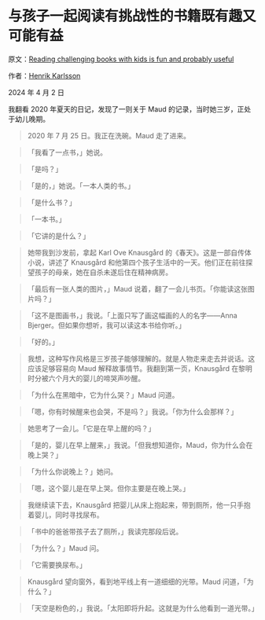 # 与孩子一起阅读有挑战性的书籍既有趣又可能有益

原文：[Reading challenging books with kids is fun and probably useful](https://www.henrikkarlsson.xyz/p/reading-comprehension)

作者：[Henrik Karlsson](https://substack.com/@henrikkarlsson)

2024 年 4 月 2 日

我翻看 2020 年夏天的日记，发现了一则关于 Maud 的记录，当时她三岁，正处于幼儿晚期。

> 2020 年 7 月 25 日。我正在洗碗。Maud 走了进来。

>

> 「我看了一点书，」她说。

>

> 「是吗？」

>

> 「是的，」她说。「一本人类的书。」

>

> 「是什么书？」

>

> 「一本书。」

>

> 「它讲的是什么？」

>

> 她带我到沙发前，拿起 Karl Ove Knausgård 的《春天》。这是一部自传体小说，讲述了 Knausgård 和他第四个孩子生活中的一天。他们正在前往探望孩子的母亲，她在自杀未遂后住在精神病房。

>

> 「最后有一张人类的图片，」Maud 说着，翻了一会儿书页。「你能读这张图片吗？」

>

> 「这不是图画书，」我说。「上面只写了画这幅画的人的名字——Anna Bjerger。但如果你想听，我可以读这本书给你听。」

>

> 「好的。」

>

> 我想，这种写作风格是三岁孩子能够理解的。就是人物走来走去并说话。这应该足够容易向 Maud 解释故事情节。我翻到第一页，Knausgård 在黎明时分被六个月大的婴儿的啼哭声吵醒。

>

> 「为什么在黑暗中，它为什么哭？」Maud 问道。

>

> 「嗯，你有时候醒来也会哭，不是吗？」我说。「你为什么会那样？」

>

> 她思考了一会儿。「它是在早上醒的吗？」

>

> 「是的，婴儿在早上醒来，」我说。「但我想知道你，Maud，你为什么会在晚上哭？」

>

> 「为什么你说晚上？」她问。

>

> 「嗯，这个婴儿是在早上哭。但你主要是在晚上哭。」

>

> 我继续读下去，Knausgård 把婴儿从床上抱起来，带到厕所，他一只手抱着婴儿，同时寻找尿布。

>

> 「书中的爸爸带孩子去了厕所，」我读完那段后说。

>

> 「为什么？」Maud 问。

>

> 「它需要换尿布。」

>

> Knausgård 望向窗外，看到地平线上有一道细细的光带。Maud 问道，「为什么？」

>

> 「天空是粉色的，」我说。「太阳即将升起。这就是为什么他看到一道光带。」